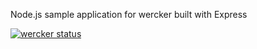 Node.js sample application for wercker built with Express

[![wercker status](https://app.wercker.com/status/3ffa6dde089497d8d66853492c7ba8db/m "wercker status")](https://app.wercker.com/project/bykey/3ffa6dde089497d8d66853492c7ba8db)
